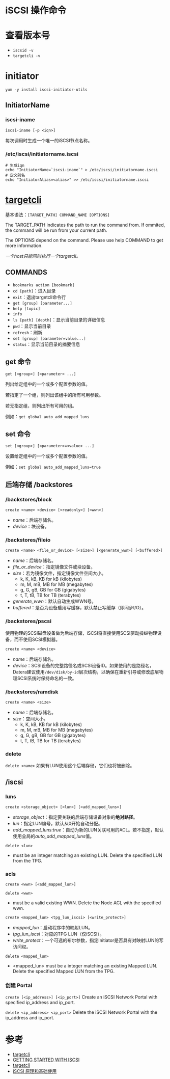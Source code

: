 iSCSI 操作命令
=============

# 查看版本号
 - `iscsid -v`
 - `targetcli -v`

# initiator
`yum -y install iscsi-initiator-utils`

## InitiatorName
### iscsi-iname
`iscsi-iname [-p <iqn>]`

每次调用时生成一个唯一的iSCSI节点名称。

### /etc/iscsi/initiatorname.iscsi
```shell
# 生成iqn
echo "InitiatorName=`iscsi-iname`" > /etc/iscsi/initiatorname.iscsi
# 定义别名
echo "InitiatorAlias=<alias>" >> /etc/iscsi/initiatorname.iscsi
```

# [targetcli](https://github.com/Datera/targetcli)
基本语法：`[TARGET_PATH] COMMAND_NAME [OPTIONS]`

The TARGET_PATH indicates the path to run the command from.
If ommited, the command will be run from your current path.

The OPTIONS depend on the command. Please use help
COMMAND to get more information.

*一个host只能同时执行一个targetcli。*

## COMMANDS
  - `bookmarks action [bookmark]`
  - `cd [path]`：进入目录
  - `exit`：退出targetcli命令行
  - `get [group] [parameter...]`
  - `help [topic]`
  - `info`
  - `ls [path] [depth]`：显示当前目录的详细信息
  - `pwd`：显示当前目录
  - `refresh`：刷新
  - `set [group] [parameter=value...]`
  - `status`：显示当前目录的摘要信息

## get 命令
`get [<group>] [<parameter> ...]`

列出给定组中的一个或多个配置参数的值。

若指定了一个组，则列出该组中的所有可用参数。

若无指定组，则列出所有可用的组。

例如：`get global auto_add_mapped_luns`

## set 命令
`set [<group>] [<parameter>=<value> ...]`

设置给定组中的一个或多个配置参数的值。

例如：`set global auto_add_mapped_luns=true`

## 后端存储 /backstores
### /backstores/block
`create <name> <device> [<readonly>] [<wwn>]`
 - *name*：后端存储名。
 - *device*：块设备。

### /backstores/fileio
`create <name> <file_or_device> [<size>] [<generate_wwn>] [<buffered>]`
 - *name*：后端存储名。
 - *file_or_device*：指定镜像文件或块设备。
 - *size*：若为镜像文件，指定镜像文件空间大小。
    + k, K, kB, KB for kB (kilobytes)
    + m, M, mB, MB for MB (megabytes)
    + g, G, gB, GB for GB (gigabytes)
    + t, T, tB, TB for TB (terabytes)
 - *generate_wwn*：默认自动生成WWN号。
 - *buffered*：是否为设备启用写缓存，默认禁止写缓存（即同步I/O）。

### /backstores/pscsi
使用物理的SCSI磁盘设备做为后端存储，iSCSI将直接使用SCSI驱动操纵物理设备，而不使用SCSI模拟器。

`create <name> <device>`
 - *name*：后端存储名。
 - *device*：SCSI设备的完整路径名或SCSI设备ID。如果使用的是路径名，Datera建议使用`/dev/disk/by-id`层次结构，以确保在重新引导或修改底层物理SCSI系统时保持命名的一致。

### /backstores/ramdisk
`create <name> <size>`
 - *name*：后端存储名。
 - *size*：空间大小。
    + k, K, kB, KB for kB (kilobytes)
    + m, M, mB, MB for MB (megabytes)
    + g, G, gB, GB for GB (gigabytes)
    + t, T, tB, TB for TB (terabytes)

### delete
`delete <name>`
如果有LUN使用这个后端存储，它们也将被删除。

## /iscsi
### luns
`create <storage_object> [<lun>] [<add_mapped_luns>]`
 - *storage_object*：指定要关联的后端存储设备对象的**绝对路径**。
 - *lun*：指定LUN编号，默认从0开始自动分配。
 - *add_mapped_luns:true*：自动为新的LUN关联可用的ACL。若不指定，默认使用全局的*auto_add_mapped_luns*值。

`delete <lun>`
 - <lun> must be an integer matching an existing LUN.
Delete the specified LUN from the TPG.

### acls
`create <wwn> [<add_mapped_lun>]`

`delete <wwn>`
 - <wwn> must be a valid existing WWN.
Delete the Node ACL with the specified wwn.

`create <mapped_lun> <tpg_lun_iscsi> [<write_protect>]`
 - *mapped_lun*：启动程序中的映射LUN。
 - *tpg_lun_iscsi*：对应的TPG LUN（仅iSCSI）。
 - *write_protect*：一个可选的布尔参数，指定Initiator是否具有对映射LUN的写访问权。

`delete <mapped_lun>`
 - <mapped_lun> must be a integer matching an existing Mapped LUN.
Delete the specified Mapped LUN from the TPG.

### 创建 Portal
`create [<ip_address>] [<ip_port>]`
Create an iSCSI Network Portal with specified ip_address and ip_port.

`delete <ip_address> <ip_port>`
Delete the iSCSI Network Portal with the ip_address and ip_port.

# 参考
 * [targetcli](http://linux-iscsi.org/wiki/Targetcli)
 * [GETTING STARTED WITH ISCSI](https://access.redhat.com/documentation/en-us/red_hat_enterprise_linux/8/html/managing_storage_devices/getting-started-with-iscsi_managing-storage-devices)
 * [targetcli](http://linux.51yip.com/search/targetcli)
 * [iSCSI 原理和基础使用](https://www.cnblogs.com/wn1m/p/10700591.html)
